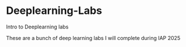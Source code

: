 # Deeplearning-Labs
Intro to Deeplearning labs

These are a bunch of deep learning labs I will complete during IAP 2025
